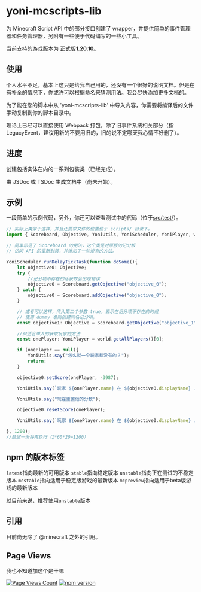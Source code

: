 # yoni-mcscripts-lib

为 Minecraft Script API 中的部分接口创建了 wrapper，并提供简单的事件管理器和任务管理器，另附有一些便于代码编写的一些小工具。

当前支持的游戏版本为 正式版**1.20.10**。

## 使用

个人水平不足，基本上这只是给我自己用的，还没有一个很好的说明文档。但是在有补全的情况下，你或许可以根据命名来猜测用法。我会尽快添加更多文档的。

为了能在您的脚本中从 'yoni-mcscripts-lib' 中导入内容，你需要将编译后的文件手动复制到你的脚本目录中。

理论上已经可以直接使用 Webpack 打包，除了旧事件系统相关部分（指LegacyEvent，建议用新的不要用旧的，旧的说不定哪天我心情不好删了）。

## 进度

创建包括实体在内的一系列包装类（已经完成）。

由 JSDoc 或 TSDoc 生成文档中（尚未开始）。

## 示例

一段简单的示例代码，另外，你还可以查看测试中的代码（位于[src/test/](./src/test/)）。

```ts
// 实际上类似于这样，并且还要求文件的位置位于 scripts/ 目录下。
import { Scoreboard, Objective, YoniUtils, YoniScheduler, YoniPlayer, world } from "yoni-mcscripts-lib";

// 简单示范了 Scoreboard 的用法，这个类是对原版的记分板
// 访问 API 的重新封装，并添加了一些没有的方法。

YoniScheduler.runDelayTickTask(function doSome(){
    let objective0: Objective;
    try {
        //记分项不存在的话获取会出现错误
        objective0 = Scoreboard.getObjective("objective_0");
    } catch {
        objective0 = Scoreboard.addObjective("objective_0");
    }

    // 或者可以这样，传入第二个参数 true，表示在记分项不存在的时候
    // 使用 dummy 准则创建同名记分项。
    const objective1: Objective = Scoreboard.getObjective("objective_1", true);

    //只适合单人的获取玩家的方法
    const onePlayer: YoniPlayer = world.getAllPlayers()[0];

    if (onePlayer == null){
        YoniUtils.say("怎么就一个玩家都没有的？");
        return;
    }

    objective0.setScore(onePlayer, -3987);

    YoniUtils.say(`玩家 ${onePlayer.name} 在 ${objective0.displayName} 上的分数为 ${objective0.getScore(onePlayer)}`); //分数为 -3987

    YoniUtils.say("现在重置他的分数");

    objective0.resetScore(onePlayer);

    YoniUtils.say(`玩家 ${onePlayer.name} 在 ${objective0.displayName} 上的分数为 ${objective0.getScore(onePlayer)}`); //分数为 undefined

}, 1200);
//延迟一分钟再执行（1*60*20=1200）

```

## npm 的版本标签

`latest`指向最新的可用版本
`stable`指向稳定版本
`unstable`指向正在测试的不稳定版本
`mcstable`指向适用于稳定版游戏的最新版本
`mcpreview`指向适用于beta版游戏的最新版本

就目前来说，推荐使用`unstable`版本

## 引用

目前尚无除了 @minecraft 之外的引用。

## Page Views

我也不知道加这个是干嘛

[![Page Views Count](https://badges.toozhao.com/badges/01H306S1JD8VWVQ03QW1EYPR0E/orange.svg)](https://badges.toozhao.com/stats/01H306S1JD8VWVQ03QW1EYPR0E "Get your own page views count badge on badges.toozhao.com")
[![npm version](https://badge.fury.io/js/yoni-mcscripts-lib.svg)](https://badge.fury.io/js/yoni-mcscripts-lib)
